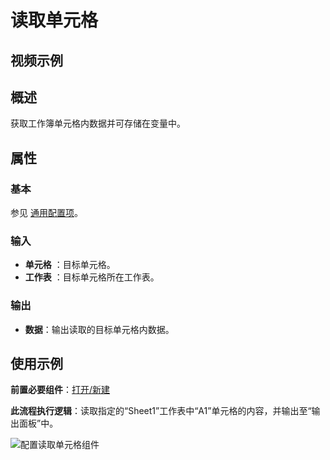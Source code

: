 # 读取单元格

## 视频示例

## 概述

获取工作簿单元格内数据并可存储在变量中。

## 属性

### 基本

参见 [通用配置项](../Appendix/CommonConfigurationItems.md)。

### 输入

- **单元格** ：目标单元格。
- **工作表** ：目标单元格所在工作表。

### 输出

- **数据**：输出读取的目标单元格内数据。

## 使用示例

**前置必要组件**：[打开/新建](../WPSExcel/OpenExcel.md)

**此流程执行逻辑**：读取指定的“Sheet1”工作表中“A1”单元格的内容，并输出至“输出面板”中。

![配置读取单元格组件](https://docimages.blob.core.chinacloudapi.cn/images/Activities/wps6.png)
